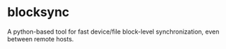 # blocksync
A python-based tool for fast device/file block-level synchronization, even between remote hosts.
